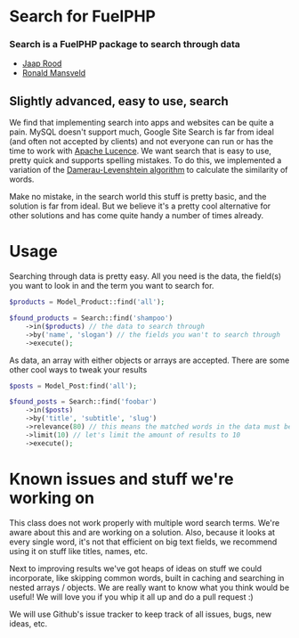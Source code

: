 # Search for FuelPHP
### Search is a FuelPHP package to search through data

* [Jaap Rood](http://www.jaaprood.nl)
* [Ronald Mansveld](https://twitter.com/RomoLovesYou)

## Slightly advanced, easy to use, search
We find that implementing search into apps and websites can be quite a pain. MySQL doesn't support much, Google Site Search is far from ideal (and often not accepted by clients) and not everyone can run or has the time to work with [Apache Lucence](http://lucence.apache.org). We want search that is easy to use, pretty quick and supports spelling mistakes. To do this, we implemented a variation of the [Damerau-Levenshtein algorithm](http://en.wikipedia.org/wiki/Damerau%E2%80%93Levenshtein_distance) to calculate the similarity of words.

Make no mistake, in the search world this stuff is pretty basic, and the solution is far from ideal. But we believe it's a pretty cool alternative for other solutions and has come quite handy a number of times already.

# Usage

Searching through data is pretty easy. All you need is the data, the field(s) you want to look in and the term you want to search for.

```php
$products = Model_Product::find('all');

$found_products = Search::find('shampoo')
	->in($products) // the data to search through
	->by('name', 'slogan') // the fields you wan't to search through
	->execute();
```

As data, an array with either objects or arrays are accepted. There are some other cool ways to tweak your results

```php
$posts = Model_Post:find('all');

$found_posts = Search::find('foobar')
	->in($posts)
	->by('title', 'subtitle', 'slug')
	->relevance(80) // this means the matched words in the data must be about 80% the same
	->limit(10)	// let's limit the amount of results to 10
	->execute();

```

# Known issues and stuff we're working on
This class does not work properly with multiple word search terms. We're aware about this and are working on a solution. Also, because it looks at every single word, it's not that efficient on big text fields, we recommend using it on stuff like titles, names, etc.

Next to improving results we've got heaps of ideas on stuff we could incorporate, like skipping common words, built in caching and searching in nested arrays / objects. We are really want to know what you think would be useful! We will love you if you whip it all up and do a pull request :)

We will use Github's issue tracker to keep track of all issues, bugs, new ideas, etc. 